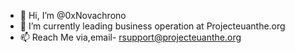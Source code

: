 - 👋 Hi, I’m @0xNovachrono
- 👀 I’m currently leading business operation at Projecteuanthe.org
- 📫 Reach Me via,email- rsupport@projecteuanthe.org

<!---
0xNovachrono/0xNovachrono is a ✨ special ✨ repository because its `README.md` (this file) appears on your GitHub profile.
You can click the Preview link to take a look at your changes.
--->
